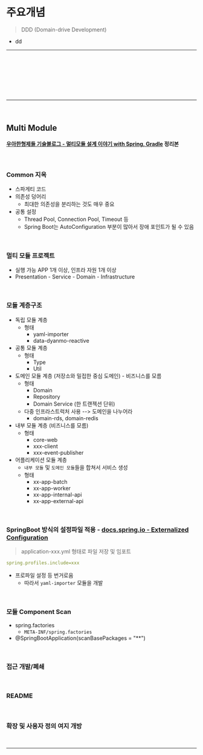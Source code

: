# 주요개념
> DDD (Domain-drive Development) 
* dd

<hr>
<br>

## 
#### 

<br>

### 

<br>
<hr>
<br>

## Multi Module
#### [우아한형제들 기술블로그 - 멀티모듈 설계 이야기 with Spring, Gradle](https://techblog.woowahan.com/2637/) 정리본

<br>

### Common 지옥
* 스파게티 코드
* 의존성 덩어리
  * 최대한 의존성을 분리하는 것도 매우 중요
* 공통 설정 
  * Thread Pool, Connection Pool, Timeout 등
  * Spring Boot는 AutoConfiguration 부분이 많아서 장애 포인트가 될 수 있음

<br>

### 멀티 모듈 프로젝트
* 실행 가능 APP 1개 이상, 인프라 자원 1개 이상
* Presentation - Service - Domain - Infrastructure

<br>

### 모듈 계층구조
* 독립 모듈 계층
  * 형태
    * yaml-importer
    * data-dyanmo-reactive
* 공통 모듈 계층
  * 형태 
    * Type
    * Util
* 도메인 모듈 계층 (저장소와 밀접한 중심 도메인) - 비즈니스를 모름
  * 형태
    * Domain
    * Repository
    * Domain Service (한 트랜젝션 단위)
  * 다중 인프라스트럭처 사용 --> 도메인을 나누어라
    * domain-rds, domain-redis
* 내부 모듈 계층 (비즈니스를 모름)
  * 형태
    * core-web
    * xxx-client
    * xxx-event-publisher 
* 어플리케이션 모듈 계층
  * `내부 모듈` 및 `도메인 모듈`들을 합쳐서 서비스 생성
  * 형태
    * xx-app-batch
    * xx-app-worker
    * xx-app-internal-api
    * xx-app-external-api

<br>

### SpringBoot 방식의 설정파일 적용 - [docs.spring.io - Externalized Configuration](https://docs.spring.io/spring-boot/docs/current/reference/html/features.html#features.external-config)
> application-xxx.yml 형태로 파일 저장 및 임포트
```yml
spring.profiles.include=xxx
```
* 프로파일 설정 등 번거로움
  * 따라서 `yaml-importer` 모듈을 개발

<br>

### 모듈 Component Scan
* spring.factories
  * `META-INF/spring.factories`
* @SpringBootApplication(scanBasePackages = "**")

<br>

### 접근 개발/폐쇄

<br>

### README

<br>

### 확장 및 사용자 정의 여지 개방

<br>
<hr>
<br>

